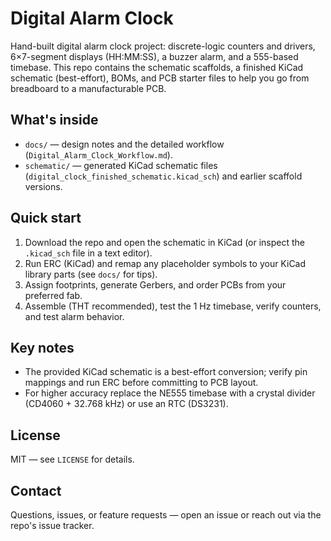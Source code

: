 # Digital Alarm Clock

Hand-built digital alarm clock project: discrete-logic counters and drivers, 6×7-segment displays (HH\:MM\:SS), a buzzer alarm, and a 555-based timebase. This repo contains the schematic scaffolds, a finished KiCad schematic (best-effort), BOMs, and PCB starter files to help you go from breadboard to a manufacturable PCB.

## What's inside

* `docs/` — design notes and the detailed workflow (`Digital_Alarm_Clock_Workflow.md`).
* `schematic/` — generated KiCad schematic files (`digital_clock_finished_schematic.kicad_sch`) and earlier scaffold versions.

## Quick start

1. Download the repo and open the schematic in KiCad (or inspect the `.kicad_sch` file in a text editor).
2. Run ERC (KiCad) and remap any placeholder symbols to your KiCad library parts (see `docs/` for tips).
3. Assign footprints, generate Gerbers, and order PCBs from your preferred fab.
4. Assemble (THT recommended), test the 1 Hz timebase, verify counters, and test alarm behavior.

## Key notes

* The provided KiCad schematic is a best-effort conversion; verify pin mappings and run ERC before committing to PCB layout.
* For higher accuracy replace the NE555 timebase with a crystal divider (CD4060 + 32.768 kHz) or use an RTC (DS3231).

## License

MIT — see `LICENSE` for details.

## Contact

Questions, issues, or feature requests — open an issue or reach out via the repo's issue tracker.

